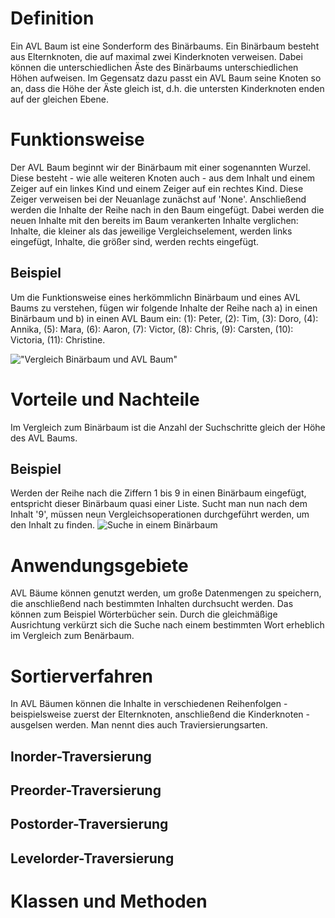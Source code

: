 # Definition
Ein AVL Baum ist eine Sonderform des Binärbaums. Ein Binärbaum besteht aus Elternknoten, die auf maximal zwei Kinderknoten verweisen. Dabei können die unterschiedlichen Äste des Binärbaums unterschiedlichen Höhen aufweisen.
Im Gegensatz dazu passt ein AVL Baum seine Knoten so an, dass die Höhe der Äste gleich ist, d.h. die untersten Kinderknoten enden auf der gleichen Ebene.

# Funktionsweise

Der AVL Baum beginnt wir der Binärbaum mit einer sogenannten Wurzel. Diese besteht - wie alle weiteren Knoten auch - aus dem Inhalt und einem Zeiger auf ein linkes Kind und einem Zeiger auf ein rechtes Kind. Diese Zeiger verweisen bei der Neuanlage zunächst auf 'None'. Anschließend werden die Inhalte der Reihe nach in den Baum eingefügt. Dabei werden die neuen Inhalte mit den bereits im Baum verankerten Inhalte verglichen: Inhalte, die kleiner als das jeweilige Vergleichselement, werden links eingefügt, Inhalte, die größer sind, werden rechts eingefügt.

## Beispiel
Um die Funktionsweise eines herkömmlichn Binärbaum und eines AVL Baums zu verstehen, fügen wir folgende Inhalte der Reihe nach a) in einen Binärbaum und b) in einen AVL Baum ein: (1): Peter, (2): Tim, (3): Doro, (4): Annika, (5): Mara, (6): Aaron, (7): Victor, (8): Chris, (9): Carsten, (10): Victoria, (11): Christine.  

!["Vergleich Binärbaum und AVL Baum"](https://github.com/stefschneider1970/Tutorials/blob/master/Vergleich_Binaerbaum_AVL_Baum.png?raw=true)
     


# Vorteile und Nachteile
Im Vergleich zum Binärbaum ist die Anzahl der Suchschritte gleich der Höhe des AVL Baums.

## Beispiel
Werden der Reihe nach die Ziffern 1 bis 9 in einen Binärbaum eingefügt, entspricht dieser Binärbaum quasi einer Liste. Sucht man nun nach dem Inhalt '9', müssen neun Vergleichsoperationen durchgeführt werden, um den Inhalt zu finden.
![Suche in einem Binärbaum](https://github.com/stefschneider1970/Tutorials/blob/master/Probleme_Binaerbaum_neu.png)


# Anwendungsgebiete
AVL Bäume können genutzt werden, um große Datenmengen zu speichern, die anschließend nach bestimmten Inhalten durchsucht werden. Das können zum Beispiel Wörterbücher sein. Durch die gleichmäßige Ausrichtung verkürzt sich die Suche nach einem bestimmten Wort erheblich im Vergleich zum Benärbaum.

# Sortierverfahren
In AVL Bäumen können die Inhalte in verschiedenen Reihenfolgen - beispielsweise zuerst der Elternknoten, anschließend die Kinderknoten - ausgelsen werden. Man nennt dies auch Traviersierungsarten.

## Inorder-Traversierung
## Preorder-Traversierung
## Postorder-Traversierung
## Levelorder-Traversierung

# Klassen und Methoden
